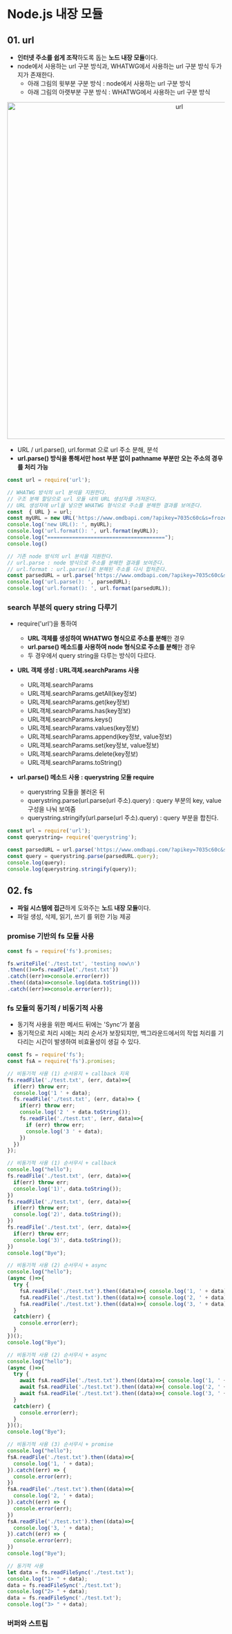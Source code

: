 # Node.js 내장 모듈


## 01. url

- **인터넷 주소를 쉽게 조작**하도록 돕는 **노드 내장 모듈**이다.
- node에서 사용하는 url 구분 방식과, WHATWG에서 사용하는 url 구분 방식 두가지가 존재한다.
  - 아래 그림의 윗부분 구분 방식 : node에서 사용하는 url 구분 방식
  - 아래 그림의 아랫부분 구분 방식 : WHATWG에서 사용하는 url 구분 방식

<p align="center"><img width="781" alt="url" src="https://user-images.githubusercontent.com/59442344/157380862-1d0f8c06-6222-48f7-a534-c31783d403da.png"></p>

- URL / url.parse(), url.format 으로 url 주소 분해, 분석
- **url.parse() 방식을 통해서만 host 부분 없이 pathname 부분만 오는 주소의 경우를 처리 가능**

```js
const url = require('url');

// WHATWG 방식의 url 분석을 지원한다.
// 구조 분해 할당으로 url 모듈 내의 URL 생성자를 가져온다.
// URL 생성자에 url을 넣으면 WHATWG 형식으로 주소를 분해한 결과를 보여준다.
const  { URL } = url;
const myURL = new URL('https://www.omdbapi.com/?apikey=7035c60c&s=frozen');
console.log('new URL(): ', myURL);
console.log('url.format(): ', url.format(myURL));
console.log("======================================");
console.log()

// 기존 node 방식의 url 분석을 지원한다.
// url.parse : node 방식으로 주소를 분해한 결과를 보여준다.
// url.format : url.parse()로 분해된 주소를 다시 합쳐준다.
const parsedURL = url.parse('https://www.omdbapi.com/?apikey=7035c60c&s=frozen');
console.log('url.parse(): ', parsedURL);
console.log('url.format(): ', url.format(parsedURL));
```

### search 부분의 query string 다루기

- require('url')을 통하여
  - **URL 객체를 생성하여 WHATWG 형식으로 주소를 분해**한 경우
  - **url.parse() 메소드를 사용하여 node 형식으로 주소를 분해**한 경우
  - 두 경우에서 query string을 다루는 방식이 다르다.

- **URL 객체 생성 : URL객체.searchParams 사용**
  - URL객체.searchParams
  - URL객체.searchParams.getAll(key정보)
  - URL객체.searchParams.get(key정보)
  - URL객체.searchParams.has(key정보)
  - URL객체.searchParams.keys()
  - URL객체.searchParams.values(key정보)
  - URL객체.searchParams.append(key정보, value정보)
  - URL객체.searchParams.set(key정보, value정보)
  - URL객체.searchParams.delete(key정보)
  - URL객체.searchParams.toString()

- **url.parse() 메소드 사용 : querystring 모듈 require**
  - querystring 모듈을 불러온 뒤
  - querystring.parse(url.parse(url 주소).query) : query 부분의 key, value 구성을 나눠 보여줌
  - querystring.stringify(url.parse(url 주소).query) : query 부분을 합친다.

```js
const url = require('url');
const querystring= require('querystring');

const parsedURL = url.parse('https://www.omdbapi.com/?apikey=7035c60c&s=frozen');
const query = querystring.parse(parsedURL.query);
console.log(query);
console.log(querystring.stringify(query));
```


## 02. fs

- **파일 시스템에 접근**하게 도와주는 **노드 내장 모듈**이다.
- 파일 생성, 삭제, 읽기, 쓰기 를 위한 기능 제공

### promise 기반의 fs 모듈 사용

```js
const fs = require('fs').promises;

fs.writeFile('./test.txt', 'testing now\n')
.then(()=>fs.readFile('./test.txt'))
.catch((err)=>console.error(err))
.then((data)=>console.log(data.toString()))
.catch((err)=>console.error(err));
```

### fs 모듈의 동기적 / 비동기적 사용

- 동기적 사용을 위한 메서드 뒤에는 'Sync'가 붙음
- 동기적으로 처리 시에는 처리 순서가 보장되지만, 백그라운드에서의 작업 처리를 기다리는 시간이 발생하여 비효율성이 생길 수 있다.

```js
const fs = require('fs');
const fsA = require('fs').promises;

// 비동기적 사용 (1) 순서유지 + callback 지옥
fs.readFile('./test.txt', (err, data)=>{
  if(err) throw err;
  console.log('1 ' + data);
  fs.readFile('./test.txt', (err, data)=> {
    if(err) throw err;
    console.log('2 ' + data.toString());
    fs.readFile('./test.txt', (err, data)=>{
      if (err) throw err;
      console.log('3 ' + data);
    })
  })
});

// 비동기적 사용 (1) 순서무시 + callback
console.log("hello");
fs.readFile('./test.txt', (err, data)=>{
  if(err) throw err;
  console.log('1)', data.toString());
})
fs.readFile('./test.txt', (err, data)=>{
  if(err) throw err;
  console.log('2)', data.toString());
})
fs.readFile('./test.txt', (err, data)=>{
  if(err) throw err;
  console.log('3)', data.toString());
})
console.log("Bye");

// 비동기적 사용 (2) 순서무시 + async
console.log("hello");
(async ()=>{
  try {
    fsA.readFile('./test.txt').then((data)=>{ console.log('1, ' + data) })
    fsA.readFile('./test.txt').then((data)=>{ console.log('2, ' + data) })
    fsA.readFile('./test.txt').then((data)=>{ console.log('3, ' + data) })
  }
  catch(err) {
    console.error(err);
  }
})();
console.log("Bye");

// 비동기적 사용 (2) 순서무시 + async
console.log("hello");
(async ()=>{
  try {
    await fsA.readFile('./test.txt').then((data)=>{ console.log('1, ' + data) })
    await fsA.readFile('./test.txt').then((data)=>{ console.log('2, ' + data) })
    await fsA.readFile('./test.txt').then((data)=>{ console.log('3, ' + data) })
  }
  catch(err) {
    console.error(err);
  }
})();
console.log("Bye");

// 비동기적 사용 (3) 순서무시 + promise
console.log("hello");
fsA.readFile('./test.txt').then((data)=>{
  console.log('1, ' + data);
}).catch((err) => {
  console.error(err);
})
fsA.readFile('./test.txt').then((data)=>{
  console.log('2, ' + data);
}).catch((err) => {
  console.error(err);
})
fsA.readFile('./test.txt').then((data)=>{
  console.log('3, ' + data);
}).catch((err) => {
  console.error(err);
})
console.log("Bye");

// 동기적 사용 
let data = fs.readFileSync('./test.txt');
console.log("1> " + data);
data = fs.readFileSync('./test.txt');
console.log("2> " + data);
data = fs.readFileSync('./test.txt');
console.log("3> " + data);
```

### 버퍼와 스트림
